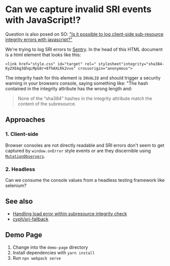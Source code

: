 # Can we capture invalid SRI events with JavaScript!?

Question is also posed on SO: ["Is it possible to log client-side sub-resource integrity errors 
with javascript?"](https://stackoverflow.com/questions/69320904/is-it-possible-to-log-client-side-sub-resource-integrity-errors-with-javascript)

We're trying to log SRI errors to [Sentry](https://sentry.io/welcome/). In the head of this HTML 
document is a html element that looks like this:

`<link href="style.css" id="target" rel=" stylesheet"integrity="sha384-KyZXEAg3QhqLMpG8r+8fhAXLRk2vvo" crossorigin="anonymous">`

The integrity hash for this element is `INVALID` and should trigger a security warning in your 
browsers console, saying something like: "The hash contained in the integrity attribute has the wrong
length and:

> None of the “sha384” hashes in the integrity attribute match the content of the subresource.

## Approaches

### 1. Client-side

Browser consoles are not directly readable and SRI errors don't seem to get captured by 
`window.onError` style events or are they discernible using 
[`MutationObservers`](https://developer.mozilla.org/en-US/docs/Web/API/MutationObserver).

### 2. Headless

Can we consume the console values from a headless testing framework like selenium?

## See also

- [Handling load error within subresource integrity check](https://stackoverflow.com/questions/40408636/handling-load-error-within-subresource-integrity-check#answer-54147581)
- [cyph/sri-fallback](https://github.com/cyph/sri-fallback/blob/master/sri-fallback.js)

## Demo Page

1. Change into the `demo-page` directory
2. Install dependencies with `yarn install`
3. Run `npx webpack serve`
